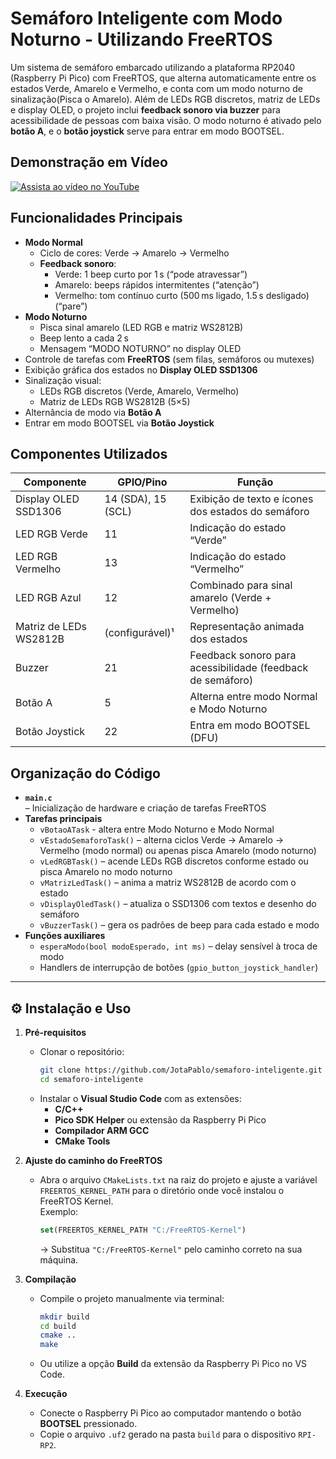 # Semáforo Inteligente com Modo Noturno - Utilizando FreeRTOS

Um sistema de semáforo embarcado utilizando a plataforma RP2040 (Raspberry Pi Pico) com FreeRTOS, que alterna automaticamente entre os estados Verde, Amarelo e Vermelho, e conta com um modo noturno de sinalização(Pisca o Amarelo). Além de LEDs RGB discretos, matriz de LEDs e display OLED, o projeto inclui **feedback sonoro via buzzer** para acessibilidade de pessoas com baixa visão. O modo noturno é ativado pelo **botão A**, e o **botão joystick** serve para entrar em modo BOOTSEL.

## Demonstração em Vídeo
[![Assista ao vídeo no YouTube](https://img.youtube.com/vi/SwuNOln3g1I/hqdefault.jpg)](https://youtu.be/SwuNOln3g1I)

## Funcionalidades Principais

- **Modo Normal**  
  - Ciclo de cores: Verde → Amarelo → Vermelho  
  - **Feedback sonoro**:
    - Verde: 1 beep curto por 1 s (“pode atravessar”)
    - Amarelo: beeps rápidos intermitentes (“atenção”)
    - Vermelho: tom contínuo curto (500 ms ligado, 1.5 s desligado) (“pare”)
- **Modo Noturno**  
  - Pisca sinal amarelo (LED RGB e matriz WS2812B)  
  - Beep lento a cada 2 s  
  - Mensagem “MODO NOTURNO” no display OLED  
- Controle de tarefas com **FreeRTOS** (sem filas, semáforos ou mutexes)  
- Exibição gráfica dos estados no **Display OLED SSD1306**  
- Sinalização visual:
  - LEDs RGB discretos (Verde, Amarelo, Vermelho)
  - Matriz de LEDs RGB WS2812B (5×5)  
- Alternância de modo via **Botão A**  
- Entrar em modo BOOTSEL via **Botão Joystick**  

## Componentes Utilizados

| Componente                 | GPIO/Pino     | Função                                                      |
|----------------------------|---------------|-------------------------------------------------------------|
| Display OLED SSD1306       | 14 (SDA), 15 (SCL) | Exibição de texto e ícones dos estados do semáforo         |
| LED RGB Verde              | 11            | Indicação do estado “Verde”                                 |
| LED RGB Vermelho           | 13            | Indicação do estado “Vermelho”                              |
| LED RGB Azul               | 12            | Combinado para sinal amarelo (Verde + Vermelho)             |
| Matriz de LEDs WS2812B     | (configurável)¹ | Representação animada dos estados                          |
| Buzzer                     | 21            | Feedback sonoro para acessibilidade (feedback de semáforo)  |
| Botão A                    | 5             | Alterna entre modo Normal e Modo Noturno                    |
| Botão Joystick             | 22            | Entra em modo BOOTSEL (DFU)      

## Organização do Código

- **`main.c`**  
  – Inicialização de hardware e criação de tarefas FreeRTOS  
- **Tarefas principais**  
  - `vBotaoATask` - altera entre Modo Noturno e Modo Normal
  - `vEstadoSemaforoTask()` – alterna ciclos Verde → Amarelo → Vermelho (modo normal) ou apenas pisca Amarelo (modo noturno)  
  - `vLedRGBTask()` – acende LEDs RGB discretos conforme estado ou pisca Amarelo no modo noturno  
  - `vMatrizLedTask()` – anima a matriz WS2812B de acordo com o estado  
  - `vDisplayOledTask()` – atualiza o SSD1306 com textos e desenho do semáforo  
  - `vBuzzerTask()` – gera os padrões de beep para cada estado e modo  
- **Funções auxiliares**  
  - `esperaModo(bool modoEsperado, int ms)` – delay sensível à troca de modo  
  - Handlers de interrupção de botões (`gpio_button_joystick_handler`)  

---


## ⚙️ Instalação e Uso

1. **Pré-requisitos**
   - Clonar o repositório:
     ```bash
     git clone https://github.com/JotaPablo/semaforo-inteligente.git
     cd semaforo-inteligente
     ```
   - Instalar o **Visual Studio Code** com as extensões:
     - **C/C++**
     - **Pico SDK Helper** ou extensão da Raspberry Pi Pico
     - **Compilador ARM GCC**
     - **CMake Tools**

2. **Ajuste do caminho do FreeRTOS**
   - Abra o arquivo `CMakeLists.txt` na raiz do projeto e ajuste a variável `FREERTOS_KERNEL_PATH` para o diretório onde você instalou o FreeRTOS Kernel.  
     Exemplo:
     ```cmake
     set(FREERTOS_KERNEL_PATH "C:/FreeRTOS-Kernel")
     ```
     → Substitua `"C:/FreeRTOS-Kernel"` pelo caminho correto na sua máquina.

3. **Compilação**
   - Compile o projeto manualmente via terminal:
     ```bash
     mkdir build
     cd build
     cmake ..
     make
     ```
   - Ou utilize a opção **Build** da extensão da Raspberry Pi Pico no VS Code.

4. **Execução**
   - Conecte o Raspberry Pi Pico ao computador mantendo o botão **BOOTSEL** pressionado.
   - Copie o arquivo `.uf2` gerado na pasta `build` para o dispositivo `RPI-RP2`.